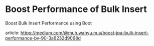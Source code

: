 # Boost Performance of Bulk Insert
Boost Bulk Insert Performance using Boot

article: https://medium.com/@muh.wahyu.m.a/boost-jpa-bulk-insert-performance-by-90-3a6232d9068d
